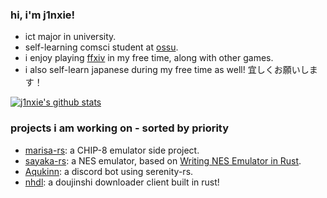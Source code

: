 ### hi, i'm j1nxie!

- ict major in university.
- self-learning comsci student at [ossu](https://github.com/ossu/computer-science).
- i enjoy playing [ffxiv](https://www.finalfantasyxiv.com/) in my free time, along with other games.
- i also self-learn japanese during my free time as well! 宜しくお願いします！

[![j1nxie's github stats](https://github-readme-stats.vercel.app/api?username=j1nxie&count_private=true&show_icons=true&theme=github_dark)](https://github.com/anuraghazra/github-readme-stats)

### projects i am working on - sorted by priority
- [marisa-rs](https://github.com/j1nxie/marisa-rs): a CHIP-8 emulator side project.
- [sayaka-rs](https://github.com/j1nxie/sayaka-rs): a NES emulator, based on [Writing NES Emulator in Rust](https://bugzmanov.github.io/nes_ebook/index.html).
- [Aqukinn](https://github.com/j1nxie/Aqukinn): a discord bot using serenity-rs.
- [nhdl](https://github.com/j1nxie/nhdl): a doujinshi downloader client built in rust!


<!---
j1nxie/j1nxie is a ✨ special ✨ repository because its `README.md` (this file) appears on your GitHub profile.
You can click the Preview link to take a look at your changes.
--->
